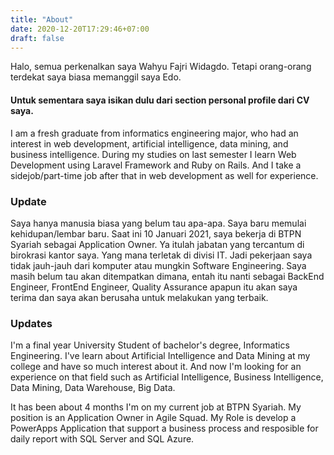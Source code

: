 ```yaml
---
title: "About"
date: 2020-12-20T17:29:46+07:00
draft: false
---
```


Halo, semua perkenalkan saya Wahyu Fajri Widagdo. Tetapi orang-orang terdekat saya biasa memanggil saya Edo.

#### Untuk sementara saya isikan dulu dari section personal profile dari CV saya.

I am a fresh graduate from informatics engineering major, who had an interest in web development, artificial intelligence, data mining, and business intelligence. During my studies on last semester I learn Web Development using Laravel Framework and Ruby on Rails. And I take a sidejob/part-time job after that in web development as well for experience.

### Update

Saya hanya manusia biasa yang belum tau apa-apa. Saya baru memulai kehidupan/lembar baru. Saat ini 10 Januari 2021, saya bekerja di BTPN Syariah sebagai Application Owner. Ya itulah jabatan yang tercantum di birokrasi kantor saya. Yang mana terletak di divisi IT. Jadi pekerjaan saya tidak jauh-jauh dari komputer atau mungkin Software Engineering. Saya masih belum tau akan ditempatkan dimana, entah itu nanti sebagai BackEnd Engineer, FrontEnd Engineer, Quality Assurance apapun itu akan saya terima dan saya akan berusaha untuk melakukan yang terbaik.

### Updates

I'm a final year University Student of bachelor's degree, Informatics Engineering. I've learn about Artificial Intelligence and Data Mining at my college and have so much interest about it. And now I'm looking for an experience on that field such as Artificial Intelligence, Business Intelligence, Data Mining, Data Warehouse, Big Data.

It has been about 4 months I'm on my current job at BTPN Syariah. My position is an Application Owner in Agile Squad. My Role is develop a PowerApps Application that support a business process and resposible for daily report with SQL Server and SQL Azure.